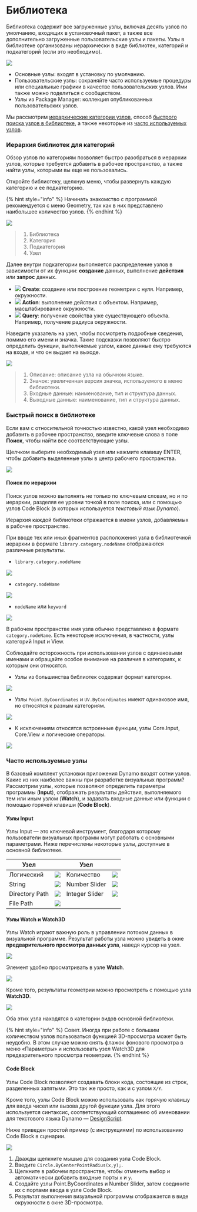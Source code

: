 # Библиотека

Библиотека содержит все загруженные узлы, включая десять узлов по умолчанию, входящих в установочный пакет, а также все дополнительно загруженные пользовательские узлы и пакеты. Узлы в библиотеке организованы иерархически в виде библиотек, категорий и подкатегорий (если это необходимо).

![](images/3-2/library-libraryUI.jpg)

* Основные узлы: входят в установку по умолчанию.
* Пользовательские узлы: сохраняйте часто используемые процедуры или специальные графики в качестве пользовательских узлов. Ими также можно поделиться с сообществом.
* Узлы из Package Manager: коллекция опубликованных пользовательских узлов.

Мы рассмотрим [иерархические категории узлов](2-library.md#library-hierarchy-for-categories), способ [быстрого поиска узлов в библиотеке](2-library.md#search-by-hierarchy), а также некоторые из [часто используемых узлов](2-library.md#frequently-used-nodes).

### Иерархия библиотек для категорий

Обзор узлов по категориям позволяет быстро разобраться в иерархии узлов, которые требуется добавить в рабочее пространство, а также найти узлы, которыми вы еще не пользовались.

Откройте библиотеку, щелкнув меню, чтобы развернуть каждую категорию и ее подкатегорию.

{% hint style="info" %} Начинать знакомство с программой рекомендуется с меню Geometry, так как в них представлено наибольшее количество узлов. {% endhint %}

![](images/3-2/library-modifiedandresizelibrarycategories.jpg)

> 1. Библиотека
> 2. Категория
> 3. Подкатегория
> 4. Узел

Далее внутри подкатегории выполняется распределение узлов в зависимости от их функции: **создание** данных, выполнение **действия** или **запрос** данных.

* ![](<images/3-2/user interface - create.jpg>) **Create**: создание или построение геометрии с нуля. Например, окружности.
* ![](<images/3-2/user interface - action.jpg>) **Action**: выполнение действия с объектом. Например, масштабирование окружности.
* ![](<images/3-2/user interface - query.jpg>) **Query**: получение свойства уже существующего объекта. Например, получение радиуса окружности.

Наведите указатель на узел, чтобы посмотреть подробные сведения, помимо его имени и значка. Такие подсказки позволяют быстро определить функции, выполняемые узлом, какие данные ему требуются на входе, и что он выдает на выходе.

![](<images/3-2/user interface - node description.jpg>)

> 1. Описание: описание узла на обычном языке.
> 2. Значок: увеличенная версия значка, используемого в меню библиотеки.
> 3. Входные данные: наименование, тип и структура данных.
> 4. Выходные данные: наименование, тип и структура данных.

### Быстрый поиск в библиотеке

Если вам с относительной точностью известно, какой узел необходимо добавить в рабочее пространство, введите ключевые слова в поле **Поиск**, чтобы найти все соответствующие узлы.

Щелчком выберите необходимый узел или нажмите клавишу ENTER, чтобы добавить выделенные узлы в центр рабочего пространства.

![](<images/3-2/user interface - search.jpg>)

#### Поиск по иерархии

Поиск узлов можно выполнять не только по ключевым словам, но и по иерархии, разделяя ее уровни точкой в поле поиска, или с помощью узлов Code Block (в которых используется _текстовый язык Dynamo_).

Иерархия каждой библиотеки отражается в имени узлов, добавляемых в рабочее пространство.

При вводе тех или иных фрагментов расположения узла в библиотечной иерархии в формате `library.category.nodeName` отображаются различные результаты.

* `library.category.nodeName`

![](images/3-2/library-searchbyhierarchygeometrypointbycoordinates\(1\).jpg)

* `category.nodeName`

![](images/3-2/library-searchbyhierarchy2pointbycoordinates.jpg)

* `nodeName` или `keyword`

![](images/3-2/library-searchbyhierarchy3bycoordinates.jpg)

В рабочем пространстве имя узла обычно представлено в формате `category.nodeName`. Есть некоторые исключения, в частности, узлы категорий Input и View.

Соблюдайте осторожность при использовании узлов с одинаковыми именами и обращайте особое внимание на различия в категориях, к которым они относятся.

* Узлы из большинства библиотек содержат формат категории.

![](images/3-2/library-nodecategorydifferences1.jpg)

* Узлы `Point.ByCoordinates` и `UV.ByCoordinates` имеют одинаковое имя, но относятся к разным категориям.

![](images/3-2/library-nodecategorydifferences2.jpg)

* К исключениям относятся встроенные функции, узлы Core.Input, Core.View и логические операторы.

![](images/3-2/library-nodecategorydifferences3.jpg)

### Часто используемые узлы

В базовый комплект установки приложения Dynamo входят сотни узлов. Какие из них наиболее важны при разработке визуальных программ? Рассмотрим узлы, которые позволяют определить параметры программы (**Input**), отображать результаты действия, выполняемого тем или иным узлом (**Watch**), и задавать входные данные или функции с помощью горячей клавиши (**Code Block**).

#### Узлы Input

Узлы Input — это ключевой инструмент, благодаря которому пользователи визуальных программ могут работать с основными параметрами. Ниже перечислены некоторые узлы, доступные в основной библиотеке.

| Узел           |                                           | Узел           |                                           |
| -------------- | ----------------------------------------- | -------------- | ----------------------------------------- |
| Логический        | ![](images/3-2/library-boolean.jpg)       | Количество         | ![](images/3-2/library-number.jpg)        |
| String         | ![](images/3-2/library-string.jpg)        | Number Slider  | ![](images/3-2/library-numberslider.jpg)  |
| Directory Path | ![](images/3-2/library-directorypath.jpg) | Integer Slider | ![](images/3-2/library-integerslider.jpg) |
| File Path      | ![](images/3-2/library-filepath.jpg)      |                |                                           |

#### Узлы Watch и Watch3D

Узлы Watch играют важную роль в управлении потоком данных в визуальной программе. Результат работы узла можно увидеть в окне **предварительного просмотра данных узла**, наведя курсор на узел.

![](images/3-2/library-nodepreview.jpg)

Элемент удобно просматривать в узле **Watch**.

![](images/3-2/library-watchnode.jpg)

Кроме того, результаты геометрии можно просмотреть с помощью узла **Watch3D**.

![](images/3-2/library-watch3dnode.gif)

Оба этих узла находятся в категории видов основной библиотеки.

{% hint style="info" %} Совет. Иногда при работе с большим количеством узлов пользоваться функцией 3D-просмотра может быть неудобно. В этом случае можно снять флажок фонового просмотра в меню «Параметры» и использовать узел Watch3D для предварительного просмотра геометрии. {% endhint %}

#### Code Block

Узлы Code Block позволяют создавать блоки кода, состоящие из строк, разделенных запятыми. Это так же просто, как и с узлом `X/Y`.

Кроме того, узлы Code Block можно использовать как горячую клавишу для ввода чисел или вызова другой функции узла. Для этого используется синтаксис, соответствующий соглашению об именовании для текстового языка Dynamo — [DesignScript](../8\_coding\_in\_dynamo/8-1\_code-blocks-and-design-script/2-design-script-syntax.md).

Ниже приведен простой пример (с инструкциями) по использованию Code Block в сценарии.

![](<images/3-2/library-code block demo.gif>)

1. Дважды щелкните мышью для создания узла Code Block.
2. Введите `Circle.ByCenterPointRadius(x,y);`.
3. Щелкните в рабочем пространстве, чтобы отменить выбор и автоматически добавить входные порты `x` и `y`.
4. Создайте узлы Point.ByCoordinates и Number Slider, затем соедините их с портами ввода в узле Code Block.
5. Результат выполнения визуальной программы отображается в виде окружности в окне 3D-просмотра.
